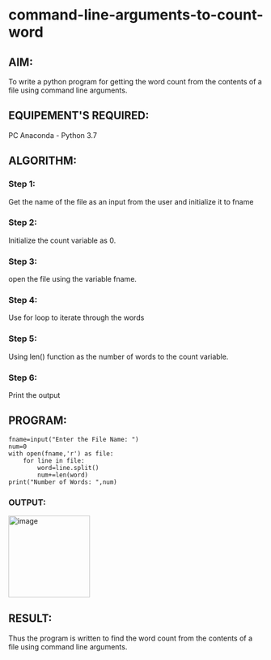 # command-line-arguments-to-count-word
## AIM:
To write a python program for getting the word count from the contents of a file using command line arguments.
## EQUIPEMENT'S REQUIRED: 
PC
Anaconda - Python 3.7
## ALGORITHM: 

### Step 1:
Get the name of the file as an input from the user and initialize it to fname
### Step 2: 
 Initialize the count variable as 0.
### Step 3: 
open the file using the variable fname.
### Step 4:  
Use for loop to iterate through the words
### Step 5: 
Using len() function as the number of words to the count variable.
### Step 6: 
Print the output

## PROGRAM:
```
fname=input("Enter the File Name: ")
num=0
with open(fname,'r') as file:
    for line in file:
        word=line.split()
        num+=len(word)
print("Number of Words: ",num)
```
### OUTPUT:

<img width="161" alt="image" src="https://github.com/EPriyadharshini/command-line-arguments-to-count-word/assets/144870831/f8600e30-4e0b-457f-bf66-426d687835f4">


## RESULT:
Thus the program is written to find the word count from the contents of a file using command line arguments.
